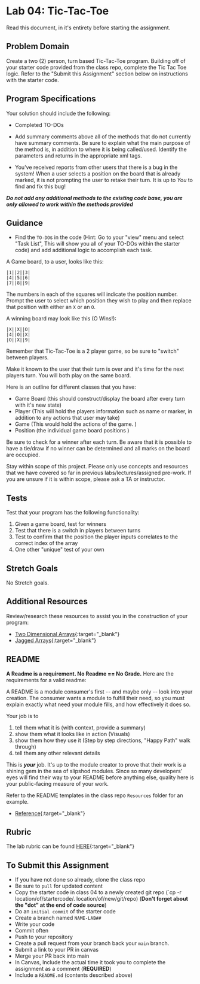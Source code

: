 # Lab 04: Tic-Tac-Toe

Read this document, in it's entirety before starting the assignment.

## Problem Domain

Create a two (2) person, turn based Tic-Tac-Toe program.
Building off of your starter code provided from the class repo, complete the Tic Tac Toe logic. Refer to the "Submit this Assignment" section below on instructions with the starter code.

## Program Specifications

Your solution should include the following:

- Completed TO-DOs
- Add summary comments above all of the methods that do not currently have summary comments. Be
sure to explain what the main purpose of the method is, in addition to where it is being called/used. Identify the parameters and
returns in the appropriate xml tags.

- You've received reports from other users that there is a bug in the system! When a user selects a position on the board that is already marked, it is not prompting the user to retake their turn. It is up to *You* to find and fix this bug!

***Do not add any additional methods to the existing code base, you are only allowed to work within the methods provided***

## Guidance

- Find the `TO-DO`s in the code (Hint: Go to your "view" menu and select "Task List", This will show you all of your TO-DOs within the starter code) and add additional logic to accomplish each task.

A Game board, to a user, looks like this:

```text
|1||2||3|
|4||5||6|
|7||8||9|
```

The numbers in each of the squares will indicate the position number. Prompt the user to
select which position they wish to
play and then replace that position with either an `X` or an `O`.

A winning board may look like this (O Wins!):

```text
|X||X||O|
|4||O||X|
|O||X||9|
```

Remember that Tic-Tac-Toe is a 2 player game, so be sure to "switch" between players.

Make it known to the user that their turn is over and it's time for the next players turn. You will both play on
the same board.

 Here is an outline for different classes that you have:

- Game Board (this should construct/display the board after every turn with it's new state)
- Player (This will hold the players information such as name or marker, in addition to any
actions that user may take)
- Game (This would hold the actions of the game. )
- Position (the individual game board positions )

Be sure to check for a winner after each turn. Be aware that it is possible to have a tie/draw if no winner can be determined and all
marks on the board are occupied.

Stay within scope of this project. Please only use concepts and resources that we have covered
so far in previous labs/lectures/assigned pre-work.
If you are unsure if it is within scope, please ask a TA or instructor.

## Tests

Test that your program has the following functionality:

1. Given a game board, test for winners
1. Test that there is a switch in players between turns
1. Test to confirm that the position the player inputs correlates to the correct index of the array
1. One other "unique" test of your own

## Stretch Goals

No Stretch goals.

## Additional Resources

Review/research these resources to assist you in the construction of your program:

- [Two Dimensional Arrays](https://docs.microsoft.com/en-us/dotnet/csharp/programming-guide/arrays/multidimensional-arrays){:target="_blank"}
- [Jagged Arrays](https://docs.microsoft.com/en-us/dotnet/csharp/programming-guide/arrays/jagged-arrays){:target="_blank"}

## README

**A Readme is a requirement. No Readme == No Grade.**
Here are the requirements for a valid readme:

A README is a module consumer's first -- and maybe only -- look into your creation. The consumer wants a module to fulfill their need, so you must explain exactly what need your module fills, and how effectively it does so.

Your job is to

1. tell them what it is (with context, provide a summary)
1. show them what it looks like in action (Visuals)
1. show them how they use it (Step by step directions, "Happy Path" walk through)
1. tell them any other relevant details

This is ***your*** job. It's up to the module creator to prove that their work is a shining gem in the sea of slipshod modules. Since so many developers' eyes will find their way to your README before anything else, quality here is your public-facing measure of your work.

Refer to the README templates in the class repo `Resources` folder for an example.

- [Reference](https://github.com/noffle/art-of-readme){:target="_blank"}

## Rubric

The lab rubric can be found [HERE](../../resources/rubric){:target="_blank"}

## To Submit this Assignment

- If you have not done so already, clone the class repo
- Be sure to `pull` for updated content
- Copy the starter code in class 04 to a newly created git repo (`cp -r location/of/startercode/. location/of/new/git/repo)
(**Don't forget about the "dot" at the end of code source**)
- Do an `initial commit` of the starter code
- Create a branch named `NAME-LAB##`
- Write your code
- Commit often
- Push to your repository
- Create a pull request from your branch back your `main` branch.
- Submit a link to your PR in canvas
- Merge your PR back into main
- In Canvas, Include the actual time it took you to complete the assignment as a comment (**REQUIRED**)
- Include a `README.md` (contents described above)
